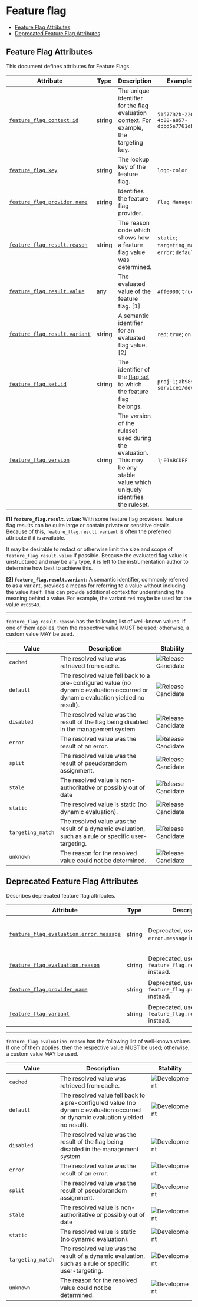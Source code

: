 <!-- NOTE: THIS FILE IS AUTOGENERATED. DO NOT EDIT BY HAND. -->
<!-- see templates/registry/markdown/attribute_namespace.md.j2 -->

# Feature flag

- [Feature Flag Attributes](#feature-flag-attributes)
- [Deprecated Feature Flag Attributes](#deprecated-feature-flag-attributes)

## Feature Flag Attributes

This document defines attributes for Feature Flags.

| Attribute | Type | Description | Examples | Stability |
|---|---|---|---|---|
| <a id="feature-flag-context-id" href="#feature-flag-context-id">`feature_flag.context.id`</a> | string | The unique identifier for the flag evaluation context. For example, the targeting key. | `5157782b-2203-4c80-a857-dbbd5e7761db` | ![Release Candidate](https://img.shields.io/badge/-rc-mediumorchid) |
| <a id="feature-flag-key" href="#feature-flag-key">`feature_flag.key`</a> | string | The lookup key of the feature flag. | `logo-color` | ![Release Candidate](https://img.shields.io/badge/-rc-mediumorchid) |
| <a id="feature-flag-provider-name" href="#feature-flag-provider-name">`feature_flag.provider.name`</a> | string | Identifies the feature flag provider. | `Flag Manager` | ![Release Candidate](https://img.shields.io/badge/-rc-mediumorchid) |
| <a id="feature-flag-result-reason" href="#feature-flag-result-reason">`feature_flag.result.reason`</a> | string | The reason code which shows how a feature flag value was determined. | `static`; `targeting_match`; `error`; `default` | ![Release Candidate](https://img.shields.io/badge/-rc-mediumorchid) |
| <a id="feature-flag-result-value" href="#feature-flag-result-value">`feature_flag.result.value`</a> | any | The evaluated value of the feature flag. [1] | `#ff0000`; `true`; `3` | ![Release Candidate](https://img.shields.io/badge/-rc-mediumorchid) |
| <a id="feature-flag-result-variant" href="#feature-flag-result-variant">`feature_flag.result.variant`</a> | string | A semantic identifier for an evaluated flag value. [2] | `red`; `true`; `on` | ![Release Candidate](https://img.shields.io/badge/-rc-mediumorchid) |
| <a id="feature-flag-set-id" href="#feature-flag-set-id">`feature_flag.set.id`</a> | string | The identifier of the [flag set](https://openfeature.dev/specification/glossary/#flag-set) to which the feature flag belongs. | `proj-1`; `ab98sgs`; `service1/dev` | ![Release Candidate](https://img.shields.io/badge/-rc-mediumorchid) |
| <a id="feature-flag-version" href="#feature-flag-version">`feature_flag.version`</a> | string | The version of the ruleset used during the evaluation. This may be any stable value which uniquely identifies the ruleset. | `1`; `01ABCDEF` | ![Release Candidate](https://img.shields.io/badge/-rc-mediumorchid) |

**[1] `feature_flag.result.value`:** With some feature flag providers, feature flag results can be quite large or contain private or sensitive details.
Because of this, `feature_flag.result.variant` is often the preferred attribute if it is available.

It may be desirable to redact or otherwise limit the size and scope of `feature_flag.result.value` if possible.
Because the evaluated flag value is unstructured and may be any type, it is left to the instrumentation author to determine how best to achieve this.

**[2] `feature_flag.result.variant`:** A semantic identifier, commonly referred to as a variant, provides a means
for referring to a value without including the value itself. This can
provide additional context for understanding the meaning behind a value.
For example, the variant `red` maybe be used for the value `#c05543`.

---

`feature_flag.result.reason` has the following list of well-known values. If one of them applies, then the respective value MUST be used; otherwise, a custom value MAY be used.

| Value  | Description | Stability |
|---|---|---|
| `cached` | The resolved value was retrieved from cache. | ![Release Candidate](https://img.shields.io/badge/-rc-mediumorchid) |
| `default` | The resolved value fell back to a pre-configured value (no dynamic evaluation occurred or dynamic evaluation yielded no result). | ![Release Candidate](https://img.shields.io/badge/-rc-mediumorchid) |
| `disabled` | The resolved value was the result of the flag being disabled in the management system. | ![Release Candidate](https://img.shields.io/badge/-rc-mediumorchid) |
| `error` | The resolved value was the result of an error. | ![Release Candidate](https://img.shields.io/badge/-rc-mediumorchid) |
| `split` | The resolved value was the result of pseudorandom assignment. | ![Release Candidate](https://img.shields.io/badge/-rc-mediumorchid) |
| `stale` | The resolved value is non-authoritative or possibly out of date | ![Release Candidate](https://img.shields.io/badge/-rc-mediumorchid) |
| `static` | The resolved value is static (no dynamic evaluation). | ![Release Candidate](https://img.shields.io/badge/-rc-mediumorchid) |
| `targeting_match` | The resolved value was the result of a dynamic evaluation, such as a rule or specific user-targeting. | ![Release Candidate](https://img.shields.io/badge/-rc-mediumorchid) |
| `unknown` | The reason for the resolved value could not be determined. | ![Release Candidate](https://img.shields.io/badge/-rc-mediumorchid) |

## Deprecated Feature Flag Attributes

Describes deprecated feature flag attributes.

| Attribute | Type | Description | Examples | Stability |
|---|---|---|---|---|
| <a id="feature-flag-evaluation-error-message" href="#feature-flag-evaluation-error-message">`feature_flag.evaluation.error.message`</a> | string | Deprecated, use `error.message` instead. | `Flag `header-color` expected type `string` but found type `number`` | ![Deprecated](https://img.shields.io/badge/-deprecated-red)<br>Replaced by `error.message`. |
| <a id="feature-flag-evaluation-reason" href="#feature-flag-evaluation-reason">`feature_flag.evaluation.reason`</a> | string | Deprecated, use `feature_flag.result.reason` instead. | `static`; `targeting_match`; `error`; `default` | ![Deprecated](https://img.shields.io/badge/-deprecated-red)<br>Replaced by `feature_flag.result.reason`. |
| <a id="feature-flag-provider-name" href="#feature-flag-provider-name">`feature_flag.provider_name`</a> | string | Deprecated, use `feature_flag.provider.name` instead. | `Flag Manager` | ![Deprecated](https://img.shields.io/badge/-deprecated-red)<br>Replaced by `feature_flag.provider.name`. |
| <a id="feature-flag-variant" href="#feature-flag-variant">`feature_flag.variant`</a> | string | Deprecated, use `feature_flag.result.variant` instead. | `red`; `true`; `on` | ![Deprecated](https://img.shields.io/badge/-deprecated-red)<br>Replaced by `feature_flag.result.variant`. |

---

`feature_flag.evaluation.reason` has the following list of well-known values. If one of them applies, then the respective value MUST be used; otherwise, a custom value MAY be used.

| Value  | Description | Stability |
|---|---|---|
| `cached` | The resolved value was retrieved from cache. | ![Development](https://img.shields.io/badge/-development-blue) |
| `default` | The resolved value fell back to a pre-configured value (no dynamic evaluation occurred or dynamic evaluation yielded no result). | ![Development](https://img.shields.io/badge/-development-blue) |
| `disabled` | The resolved value was the result of the flag being disabled in the management system. | ![Development](https://img.shields.io/badge/-development-blue) |
| `error` | The resolved value was the result of an error. | ![Development](https://img.shields.io/badge/-development-blue) |
| `split` | The resolved value was the result of pseudorandom assignment. | ![Development](https://img.shields.io/badge/-development-blue) |
| `stale` | The resolved value is non-authoritative or possibly out of date | ![Development](https://img.shields.io/badge/-development-blue) |
| `static` | The resolved value is static (no dynamic evaluation). | ![Development](https://img.shields.io/badge/-development-blue) |
| `targeting_match` | The resolved value was the result of a dynamic evaluation, such as a rule or specific user-targeting. | ![Development](https://img.shields.io/badge/-development-blue) |
| `unknown` | The reason for the resolved value could not be determined. | ![Development](https://img.shields.io/badge/-development-blue) |
